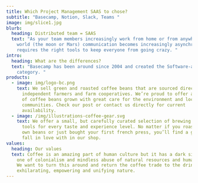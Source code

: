 ```yaml
---
title: Which Project Management SAAS to chose?
subtitle: "Basecamp, Notion, Slack, Teams "
image: img/slice1.jpg
blurb:
  heading: Distributed team = SAAS
  text: "As your team members increasingly work from home or from anywhere in the
    world (the moon or Mars) communication becomes increasingly asynchronous and
    requires the right tools to keep everyone from going crazy. "
intro:
  heading: What are the differences?
  text: "Basecamp has been around since 2004 and created the Software-as-a-Service
    category. "
products:
  - image: img/logo-bc.png
    text: We sell green and roasted coffee beans that are sourced directly from
      independent farmers and farm cooperatives. We’re proud to offer a variety
      of coffee beans grown with great care for the environment and local
      communities. Check our post or contact us directly for current
      availability.
  - image: /img/illustrations-coffee-gear.svg
    text: We offer a small, but carefully curated selection of brewing gear and
      tools for every taste and experience level. No matter if you roast your
      own beans or just bought your first french press, you’ll find a gadget to
      fall in love with in our shop.
values:
  heading: Our values
  text: Coffee is an amazing part of human culture but it has a dark side too –
    one of colonialism and mindless abuse of natural resources and human lives.
    We want to turn this around and return the coffee trade to the drink’s
    exhilarating, empowering and unifying nature.
---
```

